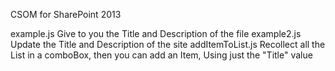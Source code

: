 CSOM for SharePoint 2013

example.js Give to you the Title and Description of the file
example2.js Update the Title and Description of the site 
addItemToList.js Recollect all the List in a comboBox, then you can add an Item, Using just the "Title" value